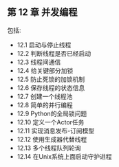 ## 第 12 章 并发编程

包括:

* 12.1 启动与停止线程
* 12.2 判断线程是否已经启动
* 12.3 线程间通信
* 12.4 给关键部分加锁
* 12.5 防止死锁的加锁机制
* 12.6 保存线程的状态信息
* 12.7 创建一个线程池
* 12.8 简单的并行编程
* 12.9 Python的全局锁问题
* 12.10 定义一个Actor任务
* 12.11 实现消息发布-订阅模型
* 12.12 使用生成器代替线程
* 12.13 多个线程队列轮询
* 12.14 在Unix系统上面启动守护进程